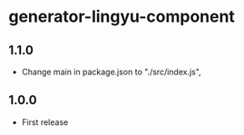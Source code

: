 # generator-lingyu-component

## 1.1.0

* Change main in package.json to "./src/index.js",

## 1.0.0

* First release
